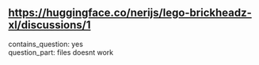 ## https://huggingface.co/nerijs/lego-brickheadz-xl/discussions/1

contains_question: yes  
question_part: files doesnt work